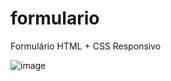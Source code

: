 # formulario
Formulário HTML + CSS Responsivo

![image](https://user-images.githubusercontent.com/62188195/134168220-63628961-33dd-431c-9fd1-ca3f7298b4b7.png)

